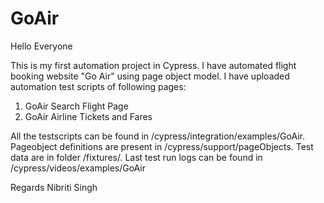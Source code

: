# GoAir
Hello Everyone

This is my first automation project in Cypress. I have automated flight booking website "Go Air" using page object model.
I have uploaded automation test scripts of following pages:
1. GoAir Search Flight Page
2. GoAir Airline Tickets and Fares

All the testscripts can be found in /cypress/integration/examples/GoAir.
Pageobject definitions are present in /cypress/support/pageObjects.
Test data are in folder /fixtures/.
Last test run logs can be found in /cypress/videos/examples/GoAir

Regards
Nibriti Singh

 
